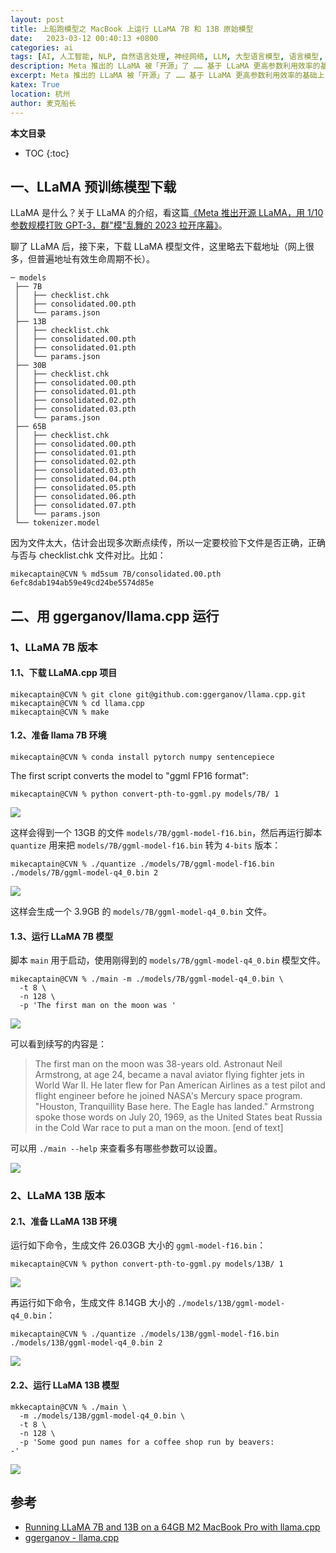```yaml
---
layout: post
title: 上船跑模型之 MacBook 上运行 LLaMA 7B 和 13B 原始模型
date:   2023-03-12 00:40:13 +0800
categories: ai
tags: [AI, 人工智能, NLP, 自然语言处理, 神经网络, LLM, 大型语言模型, 语言模型, 大模型, LLaMA, Meta, GPT, 本地, MacBook, ChatGPT, 平替, OpenAI, 开源, 免费, 推理, 模型]
description: Meta 推出的 LLaMA 被「开源」了 …… 基于 LLaMA 更高参数利用效率的基础上，我们可以用 ggerganov/llama.cpp 来实现 MacBook 上简单几步，就能运行 LLaMA 7B 和 13B，甚至可以运行在智能手机上 ……
excerpt: Meta 推出的 LLaMA 被「开源」了 …… 基于 LLaMA 更高参数利用效率的基础上，我们可以用 ggerganov/llama.cpp 来实现 MacBook 上简单几步，就能运行 LLaMA 7B 和 13B，甚至可以运行在智能手机上 ……
katex: True
location: 杭州
author: 麦克船长
---
```


**本文目录**
* TOC
{:toc}

## 一、LLaMA 预训练模型下载

LLaMA 是什么？关于 LLaMA 的介绍，看这篇[《Meta 推出开源 LLaMA，用 1/10 参数规模打败 GPT-3，群"模"乱舞的 2023 拉开序幕》](https://www.mikecaptain.com/2023/02/25/meta-llama/)。

聊了 LLaMA 后，接下来，下载 LLaMA 模型文件，这里略去下载地址（网上很多，但普遍地址有效生命周期不长）。

```
─ models
 ├── 7B
 │   ├── checklist.chk
 │   ├── consolidated.00.pth
 │   └── params.json
 ├── 13B
 │   ├── checklist.chk
 │   ├── consolidated.00.pth
 │   ├── consolidated.01.pth
 │   └── params.json
 ├── 30B
 │   ├── checklist.chk
 │   ├── consolidated.00.pth
 │   ├── consolidated.01.pth
 │   ├── consolidated.02.pth
 │   ├── consolidated.03.pth
 │   └── params.json
 ├── 65B
 │   ├── checklist.chk
 │   ├── consolidated.00.pth
 │   ├── consolidated.01.pth
 │   ├── consolidated.02.pth
 │   ├── consolidated.03.pth
 │   ├── consolidated.04.pth
 │   ├── consolidated.05.pth
 │   ├── consolidated.06.pth
 │   ├── consolidated.07.pth
 │   └── params.json
 └── tokenizer.model
```

因为文件太大，估计会出现多次断点续传，所以一定要校验下文件是否正确，正确与否与 checklist.chk 文件对比。比如：

```shell
mikecaptain@CVN % md5sum 7B/consolidated.00.pth
6efc8dab194ab59e49cd24be5574d85e
```

## 二、用 ggerganov/llama.cpp 运行

### 1、LLaMA 7B 版本

#### 1.1、下载 LLaMA.cpp 项目

```shell
mikecaptain@CVN % git clone git@github.com:ggerganov/llama.cpp.git
mikecaptain@CVN % cd llama.cpp
mikecaptain@CVN % make
```

#### 1.2、准备 llama 7B 环境

```shell
mikecaptain@CVN % conda install pytorch numpy sentencepiece 
```

The first script converts the model to "ggml FP16 format":

```shell
mikecaptain@CVN % python convert-pth-to-ggml.py models/7B/ 1
```

![](/img/src/2023/03/2023-03-12-llama-cpp-1.png)

这样会得到一个 13GB 的文件 `models/7B/ggml-model-f16.bin`，然后再运行脚本 `quantize` 用来把 `models/7B/ggml-model-f16.bin` 转为 `4-bits` 版本：

```shell
mikecaptain@CVN % ./quantize ./models/7B/ggml-model-f16.bin ./models/7B/ggml-model-q4_0.bin 2
```

![](/img/src/2023/03/2023-03-12-llama-cpp-2.png)

这样会生成一个 3.9GB 的 `models/7B/ggml-model-q4_0.bin` 文件。

#### 1.3、运行 LLaMA 7B 模型

脚本 `main` 用于启动，使用刚得到的 `models/7B/ggml-model-q4_0.bin` 模型文件。

```shell
mikecaptain@CVN % ./main -m ./models/7B/ggml-model-q4_0.bin \
  -t 8 \
  -n 128 \
  -p 'The first man on the moon was '
```

![](/img/src/2023/03/2023-03-12-llama-cpp-4.png)

可以看到续写的内容是：

>  The first man on the moon was 38-years old.
Astronaut Neil Armstrong, at age 24, became a naval aviator flying fighter jets in World War II. He later flew for Pan American Airlines as a test pilot and flight engineer before he joined NASA's Mercury space program.
"Houston, Tranquillity Base here. The Eagle has landed." Armstrong spoke those words on July 20, 1969, as the United States beat Russia in the Cold War race to put a man on the moon. [end of text]

可以用 `./main --help` 来查看多有哪些参数可以设置。

![](/img/src/2023/03/2023-03-12-llama-cpp-3.png)

### 2、LLaMA 13B 版本

#### 2.1、准备 LLaMA 13B 环境

运行如下命令，生成文件 26.03GB 大小的 `ggml-model-f16.bin`：

```shell
mikecaptain@CVN % python convert-pth-to-ggml.py models/13B/ 1
```

![](/img/src/2023/03/2023-03-12-llama-cpp-5.png)

再运行如下命令，生成文件 8.14GB 大小的 `./models/13B/ggml-model-q4_0.bin`：

```shell
mikecaptain@CVN % ./quantize ./models/13B/ggml-model-f16.bin   ./models/13B/ggml-model-q4_0.bin 2
```

![](/img/src/2023/03/2023-03-12-llama-cpp-6.png)

#### 2.2、运行 LLaMA 13B 模型

```shell
mkkecaptain@CVN % ./main \
  -m ./models/13B/ggml-model-q4_0.bin \
  -t 8 \
  -n 128 \
  -p 'Some good pun names for a coffee shop run by beavers:
-'
```

![](/img/src/2023/03/2023-03-12-llama-cpp-7.png)


<!-- ## 三、用 soulteary/llama-docker-playground 运行

### 1、下载 llama-docker-playground 项目

```shell
mikecaptain@CVN % git clone https://github.com/soulteary/llama-docker-playground.git
mikecaptain@CVN % cd llama-docker-playground
```

### 2、准备环境

### 3、运行模型 -->

## 参考

* [Running LLaMA 7B and 13B on a 64GB M2 MacBook Pro with llama.cpp](https://til.simonwillison.net/llms/llama-7b-m2)
* [ggerganov - llama.cpp](https://github.com/ggerganov/llama.cpp)